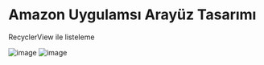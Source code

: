 # Amazon Uygulamsı Arayüz Tasarımı
RecyclerView ile listeleme 


![image](https://github.com/user-attachments/assets/5c7318c3-2f74-4cff-be10-40e1c0fb7f2a)
![image](https://github.com/user-attachments/assets/3463ffae-86d4-48f8-9fa7-6a08cde7c1a0)

